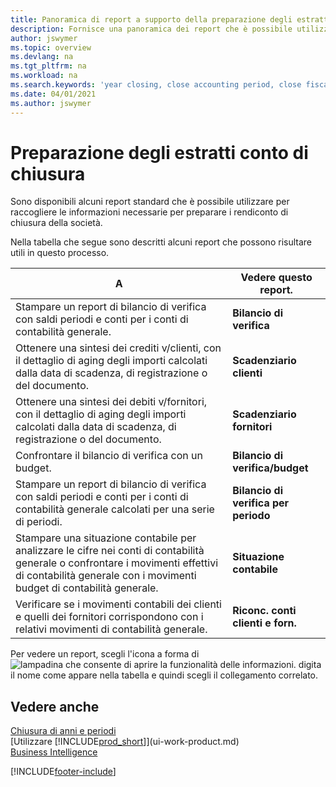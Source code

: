 ```yaml
---
title: Panoramica di report a supporto della preparazione degli estratti conto di chiusura | Documenti Microsoft
description: Fornisce una panoramica dei report che è possibile utilizzare per raccogliere le informazioni e preparare gli estratti conto di chiusura della società alla chiusura dell'anno fiscale.
author: jswymer
ms.topic: overview
ms.devlang: na
ms.tgt_pltfrm: na
ms.workload: na
ms.search.keywords: 'year closing, close accounting period, close fiscal year, aging, creditor payments, vendor payments, assets, liabilities, equity, analysis, reporting, financial report, business intelligence, BI, Power Bi, KPI'
ms.date: 04/01/2021
ms.author: jswymer
---
```

# Preparazione degli estratti conto di chiusura
Sono disponibili alcuni report standard che è possibile utilizzare per raccogliere le informazioni necessarie per preparare i rendiconto di chiusura della società.

Nella tabella che segue sono descritti alcuni report che possono risultare utili in questo processo.  

| A | Vedere questo report. |
| --- | --- |
| Stampare un report di bilancio di verifica con saldi periodi e conti per i conti di contabilità generale. |**Bilancio di verifica** |
| Ottenere una sintesi dei crediti v/clienti, con il dettaglio di aging degli importi calcolati dalla data di scadenza, di registrazione o del documento. |**Scadenziario clienti** |
| Ottenere una sintesi dei debiti v/fornitori, con il dettaglio di aging degli importi calcolati dalla data di scadenza, di registrazione o del documento. |**Scadenziario fornitori** |
| Confrontare il bilancio di verifica con un budget. |**Bilancio di verifica/budget** |
| Stampare un report di bilancio di verifica con saldi periodi e conti per i conti di contabilità generale calcolati per una serie di periodi. |**Bilancio di verifica per periodo** |
| Stampare una situazione contabile per analizzare le cifre nei conti di contabilità generale o confrontare i movimenti effettivi di contabilità generale con i movimenti budget di contabilità generale. |**Situazione contabile** |
| Verificare se i movimenti contabili dei clienti e quelli dei fornitori corrispondono con i relativi movimenti di contabilità generale. |**Riconc. conti clienti e forn.** |

Per vedere un report, scegli l'icona a forma di ![lampadina che consente di aprire la funzionalità delle informazioni.](media/ui-search/search_small.png "Dimmi cosa vuoi fare") digita il nome come appare nella tabella e quindi scegli il collegamento correlato.

## Vedere anche
[Chiusura di anni e periodi](year-close-years-periods.md)  
[Utilizzare [!INCLUDE[prod_short](includes/prod_short.md)]](ui-work-product.md)  
[Business Intelligence](bi.md)


[!INCLUDE[footer-include](includes/footer-banner.md)]